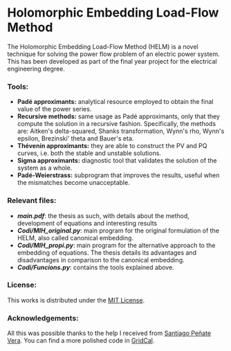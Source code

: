 # Holomorphic Embedding Load-Flow Method

The Holomorphic Embedding Load-Flow Method (HELM) is a novel technique for solving the power flow problem of an electric power system. This has been developed as part of the final year project for the electrical engineering degree. 

### Tools:

* **Padé approximants:** analytical resource employed to obtain the final value of the power series.
* **Recursive methods:** same usage as Padé approximants, only that they compute the solution in a recursive fashion. Specifically, the methods are: Aitken's delta-squared, Shanks transformation, Wynn's rho, Wynn's epsilon, Brezinski' theta and Bauer's eta.
* **Thévenin approximants:** they are able to construct the PV and PQ curves, i.e. both the stable and unstable solutions.
* **Sigma approximants:** diagnostic tool that validates the solution of the system as a whole.
* **Padé-Weierstrass:** subprogram that improves the results, useful when the mismatches become unacceptable. 

### Relevant files:

* ***main.pdf***: the thesis as such, with details about the method, development of equations and interesting results
* ***Codi/MIH_original.py***: main program for the original formulation of the HELM, also called canonical embedding.
* ***Codi/MIH_propi.py***: main program for the alternative approach to the embedding of equations. The thesis details its advantages and disadvantages in comparison to the canonical embedding.
* ***Codi/Funcions.py***: contains the tools explained above.

### License:

This works is distributed under the [MIT License](https://opensource.org/licenses/MIT).

### Acknowledgements:

All this was possible thanks to the help I received from [Santiago Peñate Vera](https://github.com/SanPen). You can find a more polished code in [GridCal](https://github.com/SanPen/GridCal).
